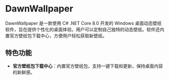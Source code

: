 # DawnWallpaper

DawnWallpaper 是一款使用 C# .NET Core 8.0 开发的 Windows 桌面动态壁纸软件，旨在提供个性化的桌面体验。用户可以定制自己独特的动态壁纸。软件还内置官方壁纸包下载中心，方便用户轻松获取新壁纸。

## 特色功能

- **官方壁纸包下载中心**：内置官方壁纸包，支持一键下载和更新，保持桌面内容的新鲜感。
